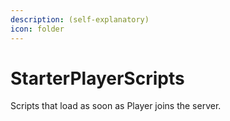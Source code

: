 ```yaml
---
description: (self-explanatory)
icon: folder
---
```


# StarterPlayerScripts

Scripts that load as soon as Player joins the server.
